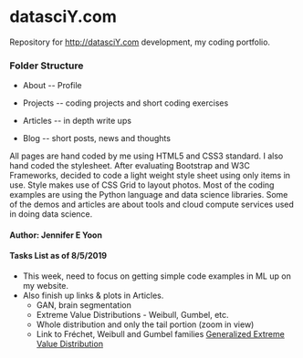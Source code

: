 # datasciY.com
Repository for http://datasciY.com development, my coding portfolio.

### Folder Structure

 * About -- Profile
 
 * Projects -- coding projects and short coding exercises
 
 * Articles -- in depth write ups
 
 * Blog -- short posts, news and thoughts
 
 All pages are hand coded by me using HTML5 and CSS3 standard.  I also hand coded the stylesheet.  After evaluating Bootstrap and W3C  Frameworks, decided to code a light weight style sheet using only items in use.  Style makes use of CSS Grid to layout photos.  Most of the coding examples are using the Python language and data science libraries.  Some of the demos and articles are about tools and cloud compute services used in doing data science.
 
 #### Author: Jennifer E Yoon  
 
 #### Tasks List as of 8/5/2019  
 
 * This week, need to focus on getting simple code examples in ML up on my website.
 * Also finish up links & plots in Articles.  
   * GAN, brain segmentation
   * Extreme Value Distributions - Weibull, Gumbel, etc.  
   * Whole distribution and only the tail portion (zoom in view)  
   * Link to Fréchet, Weibull and Gumbel families
   <a href="">Generalized Extreme Value Distribution</a>
     
